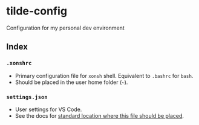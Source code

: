 # tilde-config
Configuration for my personal dev environment

## Index

### `.xonshrc`

- Primary configuration file for `xonsh` shell. Equivalent to `.bashrc` for `bash`.
- Should be placed in the user home folder (`~`).

### `settings.json`

- User settings for VS Code.
- See the docs for [standard location where this file should be placed](https://code.visualstudio.com/docs/getstarted/settings#_settings-file-locations).
